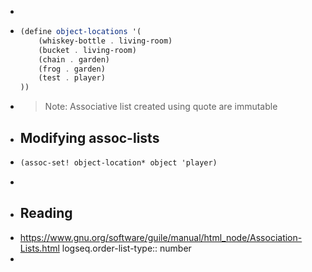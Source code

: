-
- ```scm
  (define object-locations '(
      (whiskey-bottle . living-room)
      (bucket . living-room)
      (chain . garden)
      (frog . garden)
      (test . player)
  ))
  ```
- > Note: Associative list created using quote are immutable
- ## Modifying assoc-lists
- ```scm
  (assoc-set! object-location* object 'player)
  ```
-
- ## Reading
- https://www.gnu.org/software/guile/manual/html_node/Association-Lists.html
  logseq.order-list-type:: number
-